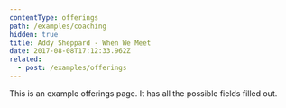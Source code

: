 ```yaml
---
contentType: offerings
path: /examples/coaching
hidden: true
title: Addy Sheppard - When We Meet
date: 2017-08-08T17:12:33.962Z
related:
  - post: /examples/offerings
---
```


This is an example offerings page. It has all the possible fields filled out.
